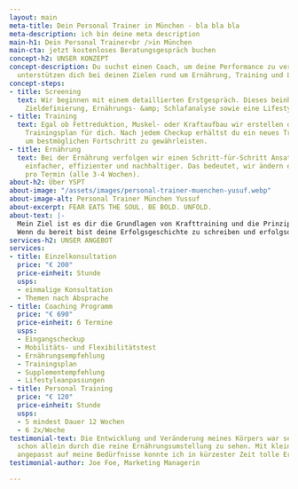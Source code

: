 ```yaml
---
layout: main
meta-title: Dein Personal Trainer in München - bla bla bla
meta-description: ich bin deine meta description
main-h1: Dein Personal Trainer<br />in München
main-cta: jetzt kostenloses Beratungsgespräch buchen
concept-h2: UNSER KONZEPT
concept-description: Du suchst einen Coach, um deine Performance zu verbessern? Wir
  unterstützen dich bei deinen Zielen rund um Ernährung, Training und Lifestyle.
concept-steps:
- title: Screening
  text: Wir beginnen mit einem detaillierten Erstgespräch. Dieses beinhaltet eine
    Zieldefinierung, Ernährungs- &amp; Schlafanalyse sowie eine Lifestyle-Optimierung.
- title: Training
  text: Egal ob Fettreduktion, Muskel- oder Kraftaufbau wir erstellen den passenden
    Trainingsplan für dich. Nach jedem Checkup erhältst du ein neues Trainingsprogramm
    um bestmöglichen Fortschritt zu gewährleisten.
- title: Ernährung
  text: Bei der Ernährung verfolgen wir einen Schritt-für-Schritt Ansatz. Dies ist
    einfacher, effizienter und nachhaltiger. Das bedeutet, wir ändern eine Mahlzeit
    pro Termin (alle 3-4 Wochen).
about-h2: Über YSPT
about-image: "/assets/images/personal-trainer-muenchen-yusuf.webp"
about-image-alt: Personal Trainer München Yussuf
about-excerpt: FEAR EATS THE SOUL. BE BOLD. UNFOLD.
about-text: |-
  Mein Ziel ist es dir die Grundlagen von Krafttraining und die Prinzipien von gesunder und nachhaltiger Ernährung näher zu bringen.
  Wenn du bereit bist deine Erfolgsgeschichte zu schreiben und erfolgsorientiertes Personal Training erleben möchtest, freue ich mich dich kennen zu lernen.
services-h2: UNSER ANGEBOT
services:
- title: Einzelkonsultation
  price: "€ 200"
  price-einheit: Stunde
  usps:
  - einmalige Konsultation
  - Themen nach Absprache
- title: Coaching Programm
  price: "€ 690"
  price-einheit: 6 Termine
  usps:
  - Eingangscheckup
  - Mobilitäts- und Flexibilitätstest
  - Ernährungsempfehlung
  - Trainingsplan
  - Supplementempfehlung
  - Lifestyleanpassungen
- title: Personal Training
  price: "€ 120"
  price-einheit: Stunde
  usps:
  - 5 mindest Dauer 12 Wochen
  - 6 2x/Woche
testimonial-text: Die Entwicklung und Veränderung meines Körpers war sehr schnell,
  schon allein durch die reine Ernährungsumstellung zu sehen. Mit kleinen Tricks,
  angepasst auf meine Bedürfnisse konnte ich in kürzester Zeit tolle Ergebnisse erreichen.
testimonial-author: Joe Foe, Marketing Managerin

---
```

